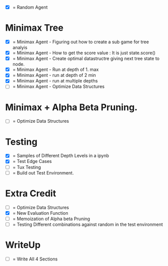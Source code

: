 * [x] = Random Agent

# Minimax Tree
* [x] = Minimax Agent - Figuring out how to create a sub game for tree analyis
* [x] = Minimax Agent - How to get the score value : It is just state.score()
* [x] = Minimax Agent - Create optimal datastructre giving next tree state to node.
* [x] = Minimax Agent - Run at depth of 1. max
* [x] = Minimax Agent - run at depth of 2 min 
* [x] = Minimax Agent - run at multiple depths
* [ ] = Minimax Agent - Optimize Data Structures

# Minimax + Alpha Beta Pruning.
* [ ] = Optimize Data Structures

# Testing
* [x] = Samples of Different Depth Levels in a ipynb
* [x] = Test Edge Cases
* [ ] = Tux Testing
* [ ] = Build out Test Environment.

# Extra Credit
* [ ] = Optimize Data Structures
* [x] = New Evaluation Function
* [ ] = Memoization of Alpha beta Pruning 
* [ ] = Testing Different combinations against random in the test environment

# WriteUp
* [ ] = Write All 4 Sections
